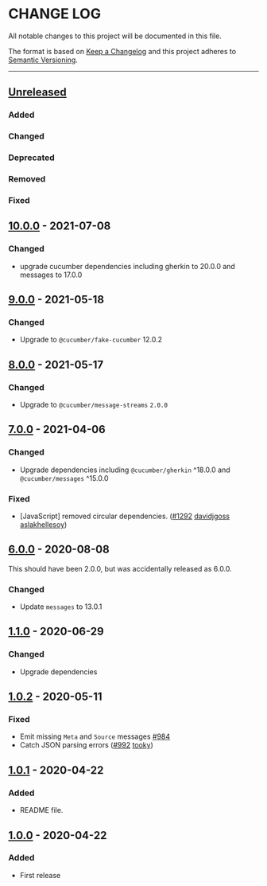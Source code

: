 # CHANGE LOG
All notable changes to this project will be documented in this file.

The format is based on [Keep a Changelog](http://keepachangelog.com/)
and this project adheres to [Semantic Versioning](http://semver.org/).

----
## [Unreleased]

### Added

### Changed

### Deprecated

### Removed

### Fixed

## [10.0.0] - 2021-07-08

### Changed

* upgrade cucumber dependencies including gherkin to 20.0.0 and messages to 17.0.0

## [9.0.0] - 2021-05-18

### Changed

* Upgrade to `@cucumber/fake-cucumber` 12.0.2

## [8.0.0] - 2021-05-17

### Changed

* Upgrade to `@cucumber/message-streams` `2.0.0`

## [7.0.0] - 2021-04-06

### Changed

* Upgrade dependencies including `@cucumber/gherkin` ^18.0.0
  and `@cucumber/messages` ^15.0.0

### Fixed

* [JavaScript] removed circular dependencies.
  ([#1292](https://github.com/cucumber/cucumber/pull/1292)
   [davidjgoss]
   [aslakhellesoy])

## [6.0.0] - 2020-08-08

This should have been 2.0.0, but was accidentally released as 6.0.0.

### Changed

* Update `messages` to 13.0.1

## [1.1.0] - 2020-06-29

### Changed

* Upgrade dependencies

## [1.0.2] - 2020-05-11

### Fixed

* Emit missing `Meta` and `Source` messages [#984](https://github.com/cucumber/cucumber/issues/984)
* Catch JSON parsing errors
  ([#992](https://github.com/cucumber/cucumber/issues/992)
   [tooky])

## [1.0.1] - 2020-04-22

### Added

* README file.

## [1.0.0] - 2020-04-22

### Added

* First release

<!-- Releases -->
[Unreleased]: https://github.com/cucumber/json-to-messages/compare/v10.0.0...main
[10.0.0]: https://github.com/cucumber/json-to-messages/compare/v9.0.0...v10.0.0
[9.0.0]: https://github.com/cucumber/json-to-messages/compare/v8.0.0...v9.0.0
[8.0.0]: https://github.com/cucumber/json-to-messages/compare/v7.0.0...v8.0.0
[7.0.0]: https://github.com/cucumber/json-to-messages/compare/v6.0.0...v7.0.0
[6.0.0]: https://github.com/cucumber/json-to-messages/compare/v1.1.0...v6.0.0
[1.1.0]: https://github.com/cucumber/json-to-messages/compare/v1.0.2...v1.1.0
[1.0.2]: https://github.com/cucumber/json-to-messages/compare/v1.0.1...v1.0.2
[1.0.1]: https://github.com/cucumber/json-to-messages/compare/v1.0.0...v1.0.1
[1.0.0]: https://github.com/cucumber/json-to-messages/compare/v1.0.0

<!-- Contributors in alphabetical order -->
[aslakhellesoy]:     https://github.com/aslakhellesoy
[davidjgoss]:        https://github.com/davidjgoss
[tooky]:             https://github.com/vincent-psarga
[vincent-psarga]:    https://github.com/vincent-psarga
